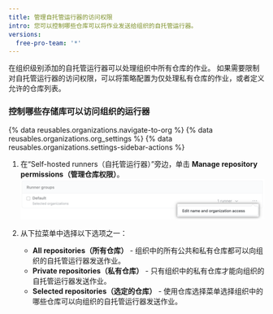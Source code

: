 ```yaml
---
title: 管理自托管运行器的访问权限
intro: 您可以控制哪些仓库可以将作业发送给组织的自托管运行器。
versions:
  free-pro-team: '*'
---
```


在组织级别添加的自托管运行器可以处理组织中所有仓库的作业。 如果需要限制对自托管运行器的访问权限，可以将策略配置为仅处理私有仓库的作业，或者定义允许的仓库列表。

### 控制哪些存储库可以访问组织的运行器

{% data reusables.organizations.navigate-to-org %}
{% data reusables.organizations.org_settings %}
{% data reusables.organizations.settings-sidebar-actions %}
1. 在“Self-hosted runners（自托管运行器）”旁边，单击 **Manage repository permissions（管理仓库权限）**。 ![管理仓库权限](/assets/images/help/settings/actions-runner-manage-permissions.png)

1. 从下拉菜单中选择以下选项之一：

   * **All repositories（所有仓库）** - 组织中的所有公共和私有仓库都可以向组织的自托管运行器发送作业。
   * **Private repositories（私有仓库）** - 只有组织中的私有仓库才能向组织的自托管运行器发送作业。
   * **Selected repositories（选定的仓库）** - 使用仓库选择菜单选择组织中的哪些仓库可以向组织的自托管运行器发送作业。
